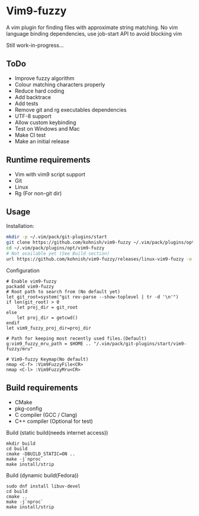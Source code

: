 Vim9-fuzzy
=========

A vim plugin for finding files with approximate string matching.
No vim language binding dependencies, use job-start API to avoid blocking vim

Still work-in-progress...

ToDo
----
 - Improve fuzzy algorithm
 - Colour matching characters properly
 - Reduce hard coding
 - Add backtrace
 - Add tests
 - Remove git and rg executables dependencies
 - UTF-8 support
 - Allow custom keybinding
 - Test on Windows and Mac
 - Make CI test
 - Make an initial release

Runtime requirements
--------------------
 - Vim with vim9 script support
 - Git
 - Linux
 - Rg (For non-git dir)

Usage
-----
Installation:
```sh
mkdir -p ~/.vim/pack/git-plugins/start
git clone https://github.com/kohnish/vim9-fuzzy ~/.vim/pack/plugins/opt/vim9-fuzzy
cd ~/.vim/pack/plugins/opt/vim9-fuzzy
# Not available yet (See Build section)
url https://github.com/kohnish/vim9-fuzzy/releases/linux-vim9-fuzzy -o vim9-fuzzy
```
Configuration
```vim
# Enable vim9-fuzzy
packadd vim9-fuzzy
# Root path to search from (No default yet)
let git_root=system("git rev-parse --show-toplevel | tr -d '\n'")
if len(git_root) > 0
    let proj_dir = git_root
else
    let proj_dir = getcwd()
endif
let vim9_fuzzy_proj_dir=proj_dir

# Path for keeping most recently used files.(Default)
g:vim9_fuzzy_mru_path = $HOME .. "/.vim/pack/git-plugins/start/vim9-fuzzy/mru"

# Vim9-fuzzy Keymap(No default)
nmap <C-f> :Vim9FuzzyFile<CR>
nmap <C-l> :Vim9FuzzyMru<CR>
```

Build requirements
------------------
 - CMake
 - pkg-config
 - C compiler (GCC / Clang)
 - C++ compiler (Optional for test)  
  

Build (static build(needs internet access))
```shell
mkdir build
cd build
cmake -DBUILD_STATIC=ON ..
make -j`nproc`
make install/strip
```

Build (dynamic build(Fedora))
```shell
sudo dnf install libuv-devel
cd build
cmake ..
make -j`nproc`
make install/strip
```
